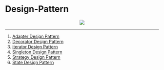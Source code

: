 # Design-Pattern
<div align="center">
<img src="https://miro.medium.com/max/552/1*7wiAjbaU_20ZkCH4x7SOXA.jpeg">
</div>
<hr>


1. [Adapter Design Pattern](/adapter/)
2. [Decorator Design Pattern](/decorator/)
3. [iterator Design Pattern](/iterator/)
4. [Singleton Design Pattern](/singleton/)
5. [Strategy Design Pattern](/strategy/)
6. [State Design Pattern](/state/)
